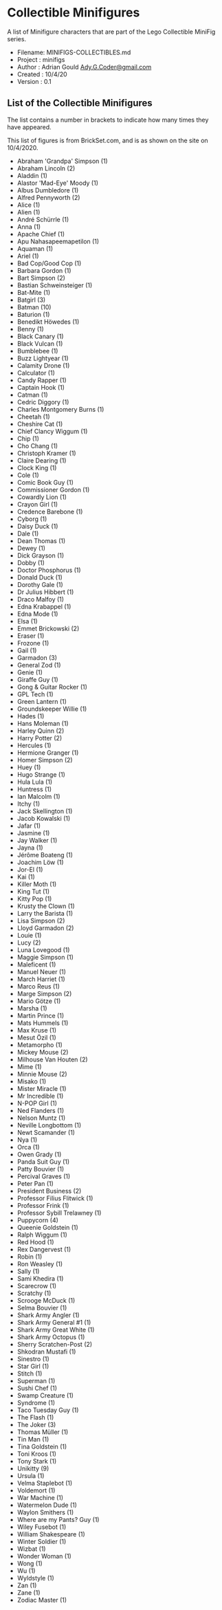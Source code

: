 # Collectible Minifigures

A list of Minifigure characters that are part of the Lego Collectible MiniFig series.

- Filename: MINIFIGS-COLLECTIBLES.md
- Project : minifigs
- Author  : Adrian Gould <Ady.G.Coder@gmail.com>
- Created : 10/4/20
- Version : 0.1

## List of the Collectible Minifigures

The list contains a number in brackets to indicate how many times they have appeared.

This list of figures is from BrickSet.com, and is as shown on the site on 10/4/2020.

- Abraham 'Grandpa' Simpson (1)
- Abraham Lincoln (2)
- Aladdin (1)
- Alastor 'Mad-Eye' Moody (1)
- Albus Dumbledore (1)
- Alfred Pennyworth (2)
- Alice (1)
- Alien (1)
- André Schürrle (1)
- Anna (1)
- Apache Chief (1)
- Apu Nahasapeemapetilon (1)
- Aquaman (1)
- Ariel (1)
- Bad Cop/Good Cop (1)
- Barbara Gordon (1)
- Bart Simpson (2)
- Bastian Schweinsteiger (1)
- Bat-Mite (1)
- Batgirl (3)
- Batman (10)
- Baturion (1)
- Benedikt Höwedes (1)
- Benny (1)
- Black Canary (1)
- Black Vulcan (1)
- Bumblebee (1)
- Buzz Lightyear (1)
- Calamity Drone (1)
- Calculator (1)
- Candy Rapper (1)
- Captain Hook (1)
- Catman (1)
- Cedric Diggory (1)
- Charles Montgomery Burns (1)
- Cheetah (1)
- Cheshire Cat (1)
- Chief Clancy Wiggum (1)
- Chip (1)
- Cho Chang (1)
- Christoph Kramer (1)
- Claire Dearing (1)
- Clock King (1)
- Cole (1)
- Comic Book Guy (1)
- Commissioner Gordon (1)
- Cowardly Lion (1)
- Crayon Girl (1)
- Credence Barebone (1)
- Cyborg (1)
- Daisy Duck (1)
- Dale (1)
- Dean Thomas (1)
- Dewey (1)
- Dick Grayson (1)
- Dobby (1)
- Doctor Phosphorus (1)
- Donald Duck (1)
- Dorothy Gale (1)
- Dr Julius Hibbert (1)
- Draco Malfoy (1)
- Edna Krabappel (1)
- Edna Mode (1)
- Elsa (1)
- Emmet Brickowski (2)
- Eraser (1)
- Frozone (1)
- Gail (1)
- Garmadon (3)
- General Zod (1)
- Genie (1)
- Giraffe Guy (1)
- Gong & Guitar Rocker (1)
- GPL Tech (1)
- Green Lantern (1)
- Groundskeeper Willie (1)
- Hades (1)
- Hans Moleman (1)
- Harley Quinn (2)
- Harry Potter (2)
- Hercules (1)
- Hermione Granger (1)
- Homer Simpson (2)
- Huey (1)
- Hugo Strange (1)
- Hula Lula (1)
- Huntress (1)
- Ian Malcolm (1)
- Itchy (1)
- Jack Skellington (1)
- Jacob Kowalski (1)
- Jafar (1)
- Jasmine (1)
- Jay Walker (1)
- Jayna (1)
- Jérôme Boateng (1)
- Joachim Löw (1)
- Jor-El (1)
- Kai (1)
- Killer Moth (1)
- King Tut (1)
- Kitty Pop (1)
- Krusty the Clown (1)
- Larry the Barista (1)
- Lisa Simpson (2)
- Lloyd Garmadon (2)
- Louie (1)
- Lucy (2)
- Luna Lovegood (1)
- Maggie Simpson (1)
- Maleficent (1)
- Manuel Neuer (1)
- March Harriet (1)
- Marco Reus (1)
- Marge Simpson (2)
- Mario Götze (1)
- Marsha (1)
- Martin Prince (1)
- Mats Hummels (1)
- Max Kruse (1)
- Mesut Özil (1)
- Metamorpho (1)
- Mickey Mouse (2)
- Milhouse Van Houten (2)
- Mime (1)
- Minnie Mouse (2)
- Misako (1)
- Mister Miracle (1)
- Mr Incredible (1)
- N-POP Girl (1)
- Ned Flanders (1)
- Nelson Muntz (1)
- Neville Longbottom (1)
- Newt Scamander (1)
- Nya (1)
- Orca (1)
- Owen Grady (1)
- Panda Suit Guy (1)
- Patty Bouvier (1)
- Percival Graves (1)
- Peter Pan (1)
- President Business (2)
- Professor Filius Flitwick (1)
- Professor Frink (1)
- Professor Sybill Trelawney (1)
- Puppycorn (4)
- Queenie Goldstein (1)
- Ralph Wiggum (1)
- Red Hood (1)
- Rex Dangervest (1)
- Robin (1)
- Ron Weasley (1)
- Sally (1)
- Sami Khedira (1)
- Scarecrow (1)
- Scratchy (1)
- Scrooge McDuck (1)
- Selma Bouvier (1)
- Shark Army Angler (1)
- Shark Army General #1 (1)
- Shark Army Great White (1)
- Shark Army Octopus (1)
- Sherry Scratchen-Post (2)
- Shkodran Mustafi (1)
- Sinestro (1)
- Star Girl (1)
- Stitch (1)
- Superman (1)
- Sushi Chef (1)
- Swamp Creature (1)
- Syndrome (1)
- Taco Tuesday Guy (1)
- The Flash (1)
- The Joker (3)
- Thomas Müller (1)
- Tin Man (1)
- Tina Goldstein (1)
- Toni Kroos (1)
- Tony Stark (1)
- Unikitty (9)
- Ursula (1)
- Velma Staplebot (1)
- Voldemort (1)
- War Machine (1)
- Watermelon Dude (1)
- Waylon Smithers (1)
- Where are my Pants? Guy (1)
- Wiley Fusebot (1)
- William Shakespeare (1)
- Winter Soldier (1)
- Wizbat (1)
- Wonder Woman (1)
- Wong (1)
- Wu (1)
- Wyldstyle (1)
- Zan (1)
- Zane (1)
- Zodiac Master (1)

